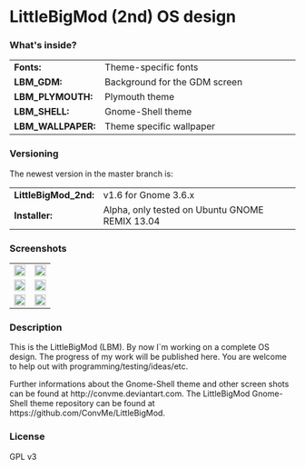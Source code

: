 LittleBigMod (2nd) OS design
============================

<h3>What's inside?</h3>
<table width="100%">
  <tr>
    <td width="20%"><b>Fonts:</b></td>
    <td>Theme-specific fonts</td>
  </tr>
  <tr>
    <td><b>LBM_GDM:</b></td>
    <td>Background for the GDM screen</td>
  </tr>
  <tr>
    <td><b>LBM_PLYMOUTH:</b></td>
    <td>Plymouth theme</td>
  </tr>
    <tr>
    <td><b>LBM_SHELL:</b></td>
    <td>Gnome-Shell theme</td>
  </tr>
    <tr>
    <td><b>LBM_WALLPAPER:</b></td>
    <td>Theme specific wallpaper</td>
  </tr>
</table>
<h3>Versioning</h3>
<p>The newest version in the master branch is:</p>
<table width="100%">
  <tr>
    <td><b>LittleBigMod_2nd:</b></td>
    <td>v1.6 for Gnome 3.6.x</td>
  </tr>
  <tr>
    <td><b>Installer:</b></td>
    <td>Alpha, only tested on Ubuntu GNOME REMIX 13.04</td>
  </tr>
</table>
<h3>Screenshots</h3>
<p>
<table width="100%">
  <tr>
    <td width="50%"><a href="http://250kb.de/u/130520/j/05FfjOtU0Tuj.jpg"><img src="http://250kb.de/u/130520/j/05FfjOtU0Tuj.jpg" width="100%" /></a></td>
    <td><a href="http://250kb.de/u/130520/j/4baKp5I598Tc.jpg"><img src="http://250kb.de/u/130520/j/4baKp5I598Tc.jpg" width="100%" /></a></td>
  </tr>
  <tr>
    <td><a href="http://250kb.de/u/130520/p/xLqFRQP61KO6.png"><img src="http://250kb.de/u/130520/p/xLqFRQP61KO6.png" width="100%" /></a></td>
    <td><a href="http://250kb.de/u/130520/p/GCr696EIrg4u.png"><img src="http://250kb.de/u/130520/p/GCr696EIrg4u.png" width="100%" /></a></td>
  </tr>
  <tr>
    <td><a href="http://250kb.de/u/130520/p/peRwVXLRDZpR.png"><img src="http://250kb.de/u/130520/p/peRwVXLRDZpR.png" width="100%" /></a></td>
    <td><a href="http://250kb.de/u/130520/p/RRfirrU2aDDg.png"><img src="http://250kb.de/u/130520/p/RRfirrU2aDDg.png" width="100%" /></a></td>
  </tr>
</table>
</p>
<h3>Description</h3>
<p>This is the LittleBigMod (LBM). By now I`m working on a complete OS design. The progress of my work will be published here. You are welcome to help out with programming/testing/ideas/etc. </p>
<p>Further informations about the Gnome-Shell theme and other screen shots can be found at http://convme.deviantart.com. The LittleBigMod Gnome-Shell theme repository can be found at https://github.com/ConvMe/LittleBigMod.</p>
<h3>License</h3>
<p>GPL v3</p>
